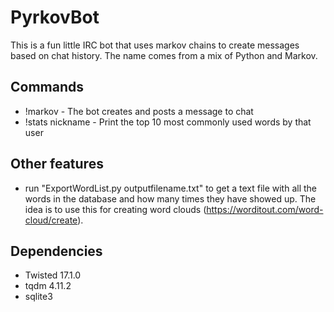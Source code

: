 PyrkovBot
=====
This is a fun little IRC bot that uses markov chains to create messages based on chat history. The name comes from a mix of Python and Markov.

Commands
---
* !markov - The bot creates and posts a message to chat
* !stats nickname - Print the top 10 most commonly used words by that user

Other features
---
* run "ExportWordList.py outputfilename.txt" to get a text file with all the words in the database and how many times they have showed up. The idea is to use this for creating word clouds (https://worditout.com/word-cloud/create).

Dependencies
---
* Twisted 17.1.0
* tqdm 4.11.2
* sqlite3
